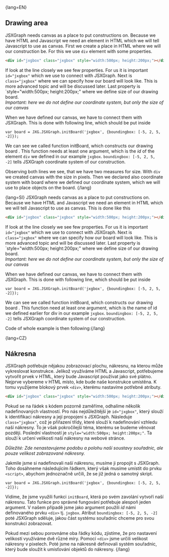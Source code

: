 

{lang=EN}
## Drawing area
JSXGraph needs canvas as a place to put constructions on. Because we have HTML and Javascript we need an element in 
HTML which we will tell Javascript to use as canvas. First we create a place in HTML where we will our construction be. 
For this we use `div` element with some properties.
```HTML
<div id="jxgbox" class="jxgbox" style="width:500px; height:200px;"></div>
```

If look at the line closely we see few properties. For us it is important `id="jxgbox"` which we use to connect with JSXGraph.
Next is `class="jxgbox"` where we can specify how our board will look like. This is more advanced topic and will be discussed later.
Last property is `style="width:500px; height:200px;" where we define size of our drawing board.  
_Important: here we do not define our coordinate system, but only the size of our canvas_

When we have defined our canvas, we have to connect them with JSXGraph. This is done with following line, which should be put inside

```JS
var board = JXG.JSXGraph.initBoard('jxgbox', {boundingbox: [-5, 2, 5, -2]});
```

We can see we called function initBoard, which constructs our drawing board . This function needs at least one argument, 
which is the *id* of the element `div` we defined in our example ``jxgbox``. ``boundingbox: [-5, 2, 5, -2]`` tells
JSXGraph coordinate system of our construction.
 
Observing both lines we see, that we have two measures for size. With `div` we created canvas with the size in pixels. 
Then we declared also coordinate system with board where we defined our coordinate system, which we will use to place 
objects on the board. 
{/lang}
 
{lang=SI}
JSXGraph needs canvas as a place to put constructions on. Because we have HTML and Javascript we need an element in 
HTML which we will tell Javascript to use as canvas. This is done like this
```HTML
<div id="jxgbox" class="jxgbox" style="width:500px; height:200px;"></div>
```

If look at the line closely we see few properties. For us it is important `id="jxgbox"` which we use to connect with JSXGraph.
Next is `class="jxgbox"` where we can specify how our board will look like. This is more advanced topic and will be discussed later.
Last property is `style="width:500px; height:200px;" where we define size of our drawing board.  
_Important: here we do not define our coordinate system, but only the size of our canvas_

When we have defined our canvas, we have to connect them with JSXGraph. This is done with following line, which should be put inside

```JS
var board = JXG.JSXGraph.initBoard('jxgbox', {boundingbox: [-5, 2, 5, -2]});
```

We can see we called function initBoard, which constructs our drawing board . This function need at least one argument, 
which is the name of id we defined earlier for div in our example ``jxgbox``. ``boundingbox: [-5, 2, 5, -2]`` tells
 JSXGraph coordinate system of our construction.
 
 Code of whole example is then following:{/lang}
 
{lang=CZ}
## Nákresna
JSXGraph potřebuje nějakou zobrazovací plochu, nákresnu, na kterou může vykreslovat konstrukce. Jelikož využíváme HTML a Javascript, potřebujeme vytvořit prvek v HTML, který bude Javascript používat jako své plátno. Nejprve vybereme v HTML místo, kde bude naše konstrukce umístěna. K tomu využijeme blokový prvek `<div>`, kterému nastavíme potřebné atributy.

```HTML
<div id="jxgbox" class="jxgbox" style="width:500px; height:200px;"></div>
```

Pokud se na řádek s kódem pozorně zaměříme, odhalíme několik nadefinovaných vlastností. Pro nás nejdůležitější je `id="jxgbox"`, který slouží k identifikaci nákresny a její propojení s JSXGraph. Následuje `class="jxgbox"`, což je přiřazení třídy, které slouží k nadefinování vzhledu naší nákresny. To je však pokročilejší téma, kterému se budeme věnovat později. Poslední vlastností je `style="width:500px; height:200px;"`. Ta slouží k určení velikosti naší nákresny na webové stránce. 

_Důležité: Zde nenastavujeme podobu a polohu naší soustavy souřadnic, ale pouze velikost zobrazované nákresny._

Jakmile jsme si nadefinovali naší nákresnu, musíme ji propojit s JSXGraph. Toho dosáhneme následujícím řádkem, který však musíme umístit do prvku `<script>`, abychom jednoznačně určili, že se již jedná o samotný skript.

```JS
var board = JXG.JSXGraph.initBoard('jxgbox', {boundingbox: [-5, 2, 5, -2]});
```

Vidíme, že jsme využili funkci `initBoard`, která po svém zavolání vytvoří naší nákresnu. Tato funkce pro správné fungování potřebuje alespoň jeden argument. V našem případě jsme jako argument použili *id* námi definovaného prvku `<div>` tj. ``jxgbox``. Atribut ``boundingbox: [-5, 2, 5, -2]`` poté JSXGraph sděluje, jakou část systému souřadnic chceme pro svou konstrukci zobrazovat.

Pokud mezi sebou porovnáme oba řádky kódu, zjistíme, že pro nastavení velikostí využíváme dvě různé míry. Pomocí `<div>` jsme určili velikost nákresny v pixelech. Poté jsme na nákresně definovali systém souřadnic, který bude sloužit k umisťování objektů do nákresny.
{/lang}